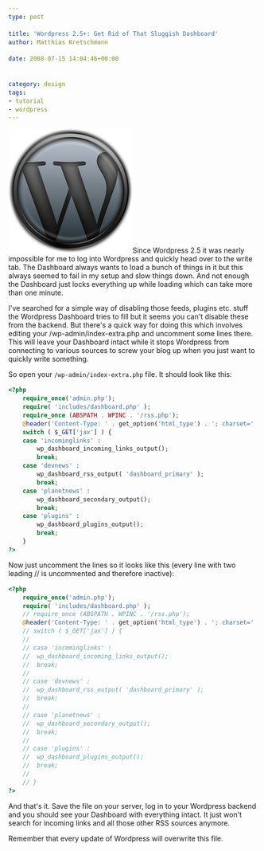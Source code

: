 ```yaml
---
type: post

title: 'Wordpress 2.5+: Get Rid of That Sluggish Dashboard'
author: Matthias Kretschmann

date: 2008-07-15 14:04:46+00:00


category: design
tags:
- tutorial
- wordpress
---
```


![Wordpress Logo by kremalicious](../media/wordpress-logo.png)Since Wordpress 2.5 it was nearly impossible for me to log into Wordpress and quickly head over to the write tab. The Dashboard always wants to load a bunch of things in it but this always seemed to fail in my setup and slow things down. And not enough the Dashboard just locks everything up while loading which can take more than one minute.

I've searched for a simple way of disabling those feeds, plugins etc. stuff the Wordpress Dashboard tries to fill but it seems you can't disable these from the backend. But there's a quick way for doing this which involves editing your /wp-admin/index-extra.php and uncomment some lines there. This will leave your Dashboard intact while it stops Wordpress from connecting to various sources to screw your blog up when you just want to quickly write something.

So open your `/wp-admin/index-extra.php` file. It should look like this:

```php
<?php
	require_once('admin.php');
	require( 'includes/dashboard.php' );
	require_once (ABSPATH . WPINC . '/rss.php');
	@header('Content-Type: ' . get_option('html_type') . '; charset=' . get_option('blog_charset'));
	switch ( $_GET['jax'] ) {
	case 'incominglinks' :
		wp_dashboard_incoming_links_output();
		break;
	case 'devnews' :
		wp_dashboard_rss_output( 'dashboard_primary' );
		break;
	case 'planetnews' :
		wp_dashboard_secondary_output();
		break;
	case 'plugins' :
		wp_dashboard_plugins_output();
		break;
	}
?>
```


Now just uncomment the lines so it looks like this (every line with two leading // is uncommented and therefore inactive):

```php
<?php
	require_once('admin.php');
	require( 'includes/dashboard.php' );
	// require_once (ABSPATH . WPINC . '/rss.php');
	@header('Content-Type: ' . get_option('html_type') . '; charset=' . get_option('blog_charset'));
	// switch ( $_GET['jax'] ) {
	//
	// case 'incominglinks' :
	// 	wp_dashboard_incoming_links_output();
	// 	break;
	//
	// case 'devnews' :
	// 	wp_dashboard_rss_output( 'dashboard_primary' );
	// 	break;
	//
	// case 'planetnews' :
	// 	wp_dashboard_secondary_output();
	// 	break;
	//
	// case 'plugins' :
	// 	wp_dashboard_plugins_output();
	// 	break;
	//
	// }
?>
```

And that's it. Save the file on your server, log in to your Wordpress backend and you should see your Dashboard with everything intact. It just won't search for incoming links and all those other RSS sources anymore.

Remember that every update of Wordpress will overwrite this file.

